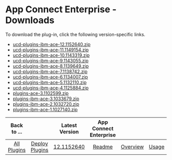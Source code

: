 
# App Connect Enterprise - Downloads

To download the plug-in, click the following version-specific links.

- [ucd-plugins-ibm-ace-12.1152640.zip](https://raw.githubusercontent.com/UrbanCode/IBM-UCD-PLUGINS/main/files/ibm-ace/ucd-plugins-ibm-ace-12.1152640.zip)
- [ucd-plugins-ibm-ace-11.1149154.zip](https://raw.githubusercontent.com/UrbanCode/IBM-UCD-PLUGINS/main/files/ibm-ace/ucd-plugins-ibm-ace-11.1149154.zip)
- [ucd-plugins-ibm-ace-10.1143319.zip](https://raw.githubusercontent.com/UrbanCode/IBM-UCD-PLUGINS/main/files/ibm-ace/ucd-plugins-ibm-ace-10.1143319.zip)
- [ucd-plugins-ibm-ace-9.1143055.zip](https://raw.githubusercontent.com/UrbanCode/IBM-UCD-PLUGINS/main/files/ibm-ace/ucd-plugins-ibm-ace-9.1143055.zip)
- [ucd-plugins-ibm-ace-8.1139649.zip](https://raw.githubusercontent.com/UrbanCode/IBM-UCD-PLUGINS/main/files/ibm-ace/ucd-plugins-ibm-ace-8.1139649.zip)
- [ucd-plugins-ibm-ace-7.1138742.zip](https://github.com/UrbanCode/IBM-UCD-PLUGINS/raw/main/files/ibm-ace/ucd-plugins-ibm-ace-7.1138742.zip)
- [ucd-plugins-ibm-ace-6.1134007.zip](https://raw.githubusercontent.com/UrbanCode/IBM-UCD-PLUGINS/main/files/ibm-ace/ucd-plugins-ibm-ace-6.1134007.zip)
- [ucd-plugins-ibm-ace-5.1132110.zip](https://raw.githubusercontent.com/UrbanCode/IBM-UCD-PLUGINS/main/files/ibm-ace/ucd-plugins-ibm-ace-5.1132110.zip)
- [ucd-plugins-ibm-ace-4.1125884.zip](https://raw.githubusercontent.com/UrbanCode/IBM-UCD-PLUGINS/main/files/ibm-ace/ucd-plugins-ibm-ace-4.1125884.zip)
- [plugins-ace-3.1102599.zip](https://raw.githubusercontent.com/UrbanCode/IBM-UCD-PLUGINS/main/files/ibm-ace/plugins-ace-3.1102599.zip)
- [plugins-ibm-ace-3.1033679.zip](https://raw.githubusercontent.com/UrbanCode/IBM-UCD-PLUGINS/main/files/ibm-ace/plugins-ibm-ace-3.1033679.zip)
- [plugins-ibm-ace-2.1032720.zip](https://raw.githubusercontent.com/UrbanCode/IBM-UCD-PLUGINS/main/files/ibm-ace/plugins-ibm-ace-2.1032720.zip)
- [plugins-ibm-ace-1.1027140.zip](https://raw.githubusercontent.com/UrbanCode/IBM-UCD-PLUGINS/main/files/ibm-ace/plugins-ibm-ace-1.1027140.zip)

|Back to ...||Latest Version|App Connect Enterprise ||||
| :---: | :---: | :---: | :---: | :---: | :---: | :---: |
|[All Plugins](../../index.md)|[Deploy Plugins](../README.md)|[12.1152640](https://raw.githubusercontent.com/UrbanCode/IBM-UCD-PLUGINS/main/files/ucd-plugins-ibm-ace-12.1152640.zip)|[Readme](README.md)|[Overview](overview.md)|[Usage](usage.md)|[Steps](steps.md)|
